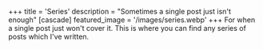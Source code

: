 +++
title = 'Series'
description = "Sometimes a single post just isn't enough"
[cascade]
  featured_image = '/images/series.webp'
+++
For when a single post just won't cover it. This is where you can find any series of posts which I've written.